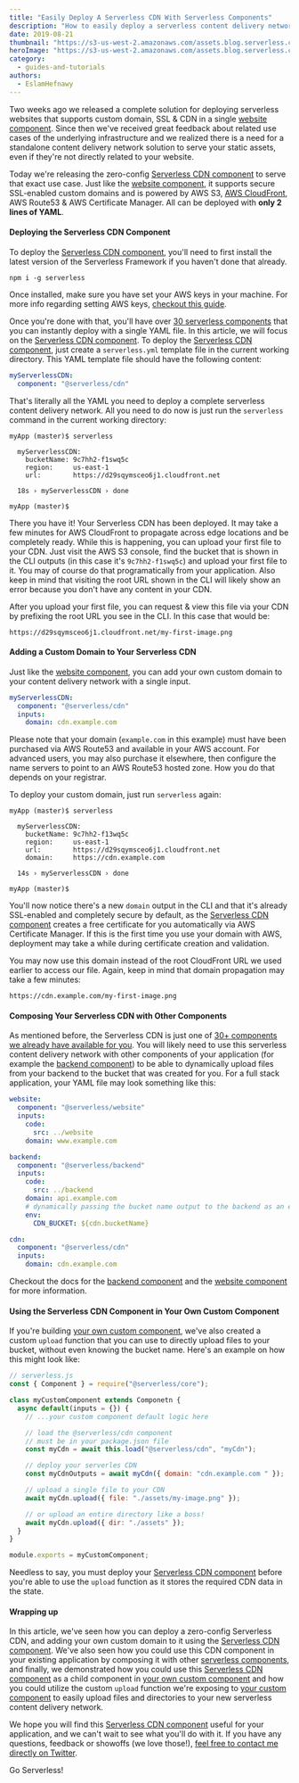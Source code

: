 ```yaml
---
title: "Easily Deploy A Serverless CDN With Serverless Components"
description: "How to easily deploy a serverless content delivery network (CDN) using Serverless Components."
date: 2019-08-21
thumbnail: "https://s3-us-west-2.amazonaws.com/assets.blog.serverless.com/cdn-with-components/thumbnail.png"
heroImage: "https://s3-us-west-2.amazonaws.com/assets.blog.serverless.com/cdn-with-components/header.png"
category:
  - guides-and-tutorials
authors:
  - EslamHefnawy
---
```


Two weeks ago we released a complete solution for deploying serverless websites that supports custom domain, SSL & CDN in a single [website component](https://github.com/serverless-components/website). Since then we've received great feedback about related use cases of the underlying infrastructure and we realized there is a need for a standalone content delivery network solution to serve your static assets, even if they're not directly related to your website.

Today we're releasing the zero-config [Serverless CDN component](https://github.com/serverless-components/cdn) to serve that exact use case. Just like the [website component](https://github.com/serverless-components/website), it supports secure SSL-enabled custom domains and is powered by AWS S3, [AWS CloudFront](https://www.serverless.com/amazon-cloudfront/), AWS Route53 & AWS Certificate Manager. All can be deployed with **only 2 lines of YAML**.

#### Deploying the Serverless CDN Component

To deploy the [Serverless CDN component](https://github.com/serverless-components/cdn), you'll need to first install the latest version of the Serverless Framework if you haven't done that already.

```
npm i -g serverless
```

Once installed, make sure you have set your AWS keys in your machine. For more info regarding setting AWS keys, [checkout this guide](https://github.com/serverless/components#credentials).

Once you're done with that, you'll have over [30 serverless components](https://github.com/serverless-components) that you can instantly deploy with a single YAML file. In this article, we will focus on the [Serverless CDN component](https://github.com/serverless-components/cdn). To deploy the [Serverless CDN component](https://github.com/serverless-components/cdn), just create a `serverless.yml` template file in the current working directory. This YAML template file should have the following content:

```yml
myServerlessCDN:
  component: "@serverless/cdn"
```

That's literally all the YAML you need to deploy a complete serverless content delivery network. All you need to do now is just run the `serverless` command in the current working directory:

```
myApp (master)$ serverless

  myServerlessCDN:
    bucketName: 9c7hh2-f1swq5c
    region:     us-east-1
    url:        https://d29sqymsceo6j1.cloudfront.net

  18s › myServerlessCDN › done

myApp (master)$
```

There you have it! Your Serverless CDN has been deployed. It may take a few minutes for AWS CloudFront to propagate across edge locations and be completely ready. While this is happening, you can upload your first file to your CDN. Just visit the AWS S3 console, find the bucket that is shown in the CLI outputs (in this case it's `9c7hh2-f1swq5c`) and upload your first file to it. You may of course do that programatically from your application. Also keep in mind that visiting the root URL shown in the CLI will likely show an error because you don't have any content in your CDN.

After you upload your first file, you can request & view this file via your CDN by prefixing the root URL you see in the CLI. In this case that would be:

```
https://d29sqymsceo6j1.cloudfront.net/my-first-image.png
```

#### Adding a Custom Domain to Your Serverless CDN

Just like the [website component](https://github.com/serverless-components/website), you can add your own custom domain to your content delivery network with a single input.

```yml
myServerlessCDN:
  component: "@serverless/cdn"
  inputs:
    domain: cdn.example.com
```

Please note that your domain (`example.com` in this example) must have been purchased via AWS Route53 and available in your AWS account. For advanced users, you may also purchase it elsewhere, then configure the name servers to point to an AWS Route53 hosted zone. How you do that depends on your registrar.

To deploy your custom domain, just run `serverless` again:

```
myApp (master)$ serverless

  myServerlessCDN:
    bucketName: 9c7hh2-f13wq5c
    region:     us-east-1
    url:        https://d29sqymsceo6j1.cloudfront.net
    domain:     https://cdn.example.com

  14s › myServerlessCDN › done

myApp (master)$
```

You'll now notice there's a new `domain` output in the CLI and that it's already SSL-enabled and completely secure by default, as the [Serverless CDN component](https://github.com/serverless-components/cdn) creates a free certificate for you automatically via AWS Certificate Manager. If this is the first time you use your domain with AWS, deployment may take a while during certificate creation and validation.

You may now use this domain instead of the root CloudFront URL we used earlier to access our file. Again, keep in mind that domain propagation may take a few minutes:

```
https://cdn.example.com/my-first-image.png
```

#### Composing Your Serverless CDN with Other Components

As mentioned before, the Serverless CDN is just one of [30+ components we already have available for you](https://github.com/serverless-components). You will likely need to use this serverless content delivery network with other components of your application (for example the [backend component](https://github.com/serverless-components/backend)) to be able to dynamically upload files from your backend to the bucket that was created for you. For a full stack application, your YAML file may look something like this:

```yml
website:
  component: "@serverless/website"
  inputs:
    code:
      src: ../website
    domain: www.example.com

backend:
  component: "@serverless/backend"
  inputs:
    code:
      src: ../backend
    domain: api.example.com
    # dynamically passing the bucket name output to the backend as an environment variable
    env:
      CDN_BUCKET: ${cdn.bucketName}

cdn:
  component: "@serverless/cdn"
  inputs:
    domain: cdn.example.com
```

Checkout the docs for the [backend component](https://github.com/serverless-components/backend) and the [website component](https://github.com/serverless-components/website) for more information.

#### Using the Serverless CDN Component in Your Own Custom Component

If you're building [your own custom component](https://github.com/serverless/components#building-components), we've also created a custom `upload` function that you can use to directly upload files to your bucket, without even knowing the bucket name. Here's an example on how this might look like:

```js
// serverless.js
const { Component } = require("@serverless/core");

class myCustomComponent extends Componetn {
  async default(inputs = {}) {
    // ...your custom component default logic here

    // load the @serverless/cdn component
    // must be in your package.json file
    const myCdn = await this.load("@serverless/cdn", "myCdn");

    // deploy your serverles CDN
    const myCdnOutputs = await myCdn({ domain: "cdn.example.com " });

    // upload a single file to your CDN
    await myCdn.upload({ file: "./assets/my-image.png" });

    // or upload an entire directory like a boss!
    await myCdn.upload({ dir: "./assets" });
  }
}

module.exports = myCustomComponent;
```

Needless to say, you must deploy your [Serverless CDN component](https://github.com/serverless-components/cdn) before you're able to use the `upload` function as it stores the required CDN data in the state.

#### Wrapping up

In this article, we've seen how you can deploy a zero-config Serverless CDN, and adding your own custom domain to it using the [Serverless CDN component](https://github.com/serverless-components/cdn). We've also seen how you could use this CDN component in your existing application by composing it with other [serverless components](https://github.com/serverless-components), and finally, we demonstrated how you could use this [Serverless CDN component](https://github.com/serverless-components/cdn) as a child component in [your own custom component](https://github.com/serverless/components#building-components) and how you could utilize the custom `upload` function we're exposing to [your custom component](https://github.com/serverless/components#building-components) to easily upload files and directories to your new serverless content delivery network.

We hope you will find this [Serverless CDN component](https://github.com/serverless-components/cdn) useful for your application, and we can't wait to see what you'll do with it. If you have any questions, feedback or showoffs (we love those!), [feel free to contact me directly on Twitter](https://twitter.com/eahefnawy).

Go Serverless!
